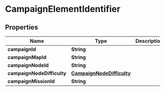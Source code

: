 

# CampaignElementIdentifier


## Properties

| Name | Type | Description | Notes |
|------------ | ------------- | ------------- | -------------|
|**campaignId** | **String** |  |  [optional] |
|**campaignMapId** | **String** |  |  [optional] |
|**campaignNodeId** | **String** |  |  [optional] |
|**campaignNodeDifficulty** | [**CampaignNodeDifficulty**](CampaignNodeDifficulty.md) |  |  [optional] |
|**campaignMissionId** | **String** |  |  [optional] |



